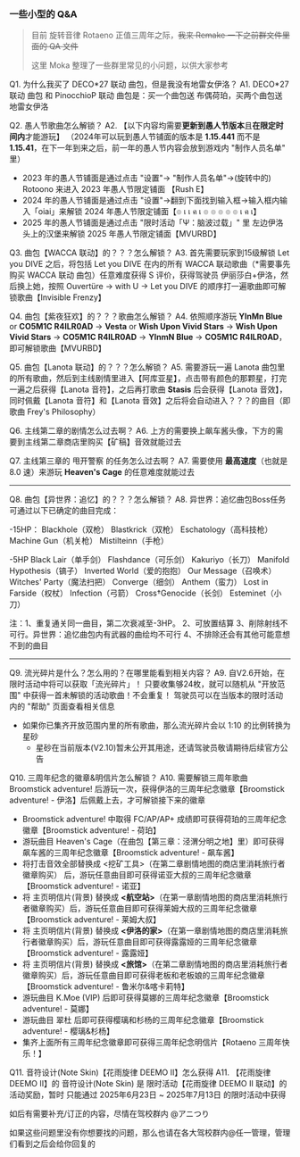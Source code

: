 ### 一些小型的 Q&A

> 目前 旋转音律 Rotaeno 正值三周年之际，~~我来 Remake 一下之前群文件里面的 QA 文件~~
>
> 这里 Moka 整理了一些群里常见的小问题，以供大家参考

Q1. 为什么我买了 DECO\*27 联动 曲包，但是我没有地雷女伊洛？
A1. DECO\*27 联动 曲包 和 PinocchioP 联动 曲包是：买一个曲包送 布偶荷珀，买两个曲包送 地雷女伊洛

Q2. 愚人节歌曲怎么解锁？
A2. 【以下内容均需要**更新到愚人节版本**且**在限定时间内**才能游玩】
	（2024年可以玩到愚人节铺面的版本是 **1.15.441** 而不是 **1.15.41**，在下一年到来之后，前一年的愚人节内容会放到游戏内 "制作人员名单" 里）

- 2023 年的愚人节铺面是通过点击 "设置"→ "制作人员名单"→(旋转中的) Rotoono 来进入 2023 年愚人节限定铺面 【Rush E】
- 2024 年的愚人节铺面是通过点击 "设置"→翻到下面找到输入框→输入框内输入「oiai」来解锁 2024 年愚人节限定铺面【๏ เ เ ค เ ๏ ๏ ๏ ๏ ๏ เ ค เ】
- 2025 年的愚人节铺面是通过点击 "限时活动「Ψ：脑波过载」" 里 左边伊洛头上的汉堡来解锁 2025 年愚人节限定铺面【MVURBD】

Q3. 曲包【WACCA 联动】的？？？怎么解锁？
A3. 首先需要玩家到15级解锁 Let you DIVE 之后，将包括 Let you DIVE 在内的所有 WACCA 联动歌曲（\*需要事先购买 WACCA 联动 曲包）任意难度获得 S 评价，获得驾驶员 伊丽莎白+伊洛，然后换上她，按照 Ouvertüre → with U → Let you DIVE 的顺序打一遍歌曲即可解锁歌曲【Invisible Frenzy】

Q4. 曲包【紫夜狂欢】的？？？歌曲怎么解锁？
A4. 依照顺序游玩 **YInMn Blue** or **CO5M1C R4ILR0AD** → **Vesta** or **Wish Upon Vivid Stars** → **Wish Upon Vivid Stars** → **CO5M1C R4ILR0AD** → **YInmN Blue** →  **CO5M1C R4ILR0AD**，即可解锁歌曲【MVURBD】

Q5. 曲包【Lanota 联动】的？？？怎么解锁？
A5. 需要游玩一遍 Lanota 曲包里的所有歌曲，然后到主线剧情里进入【阿库亚星】，点击带有颜色的那颗星，打完一遍之后获得【Lanota 音符】，之后再打歌曲 **Stasis** 后会获得【Lanota 音效】，同时佩戴【Lanota 音符】和【Lanota 音效】之后将会自动进入？？？的曲目（即歌曲 Frey's Philosophy）

Q6. 主线第二章的剧情怎么过去啊？
A6. 上方的需要换上飙车酱头像，下方的需要到主线第二章商店里购买【矿稿】音效就能过去

Q7. 主线第三章的 甩开警察 的任务怎么过去啊？
A7. 需要使用 **最高速度**（也就是 8.0 速）来游玩 **Heaven's Cage** 的任意难度就能过去

---

Q8. 曲包【异世界：追忆】的？？？怎么解锁？
A8. 异世界：追忆曲包Boss任务可通过以下已确定的曲目完成：

-15HP：
Blackhole（双枪）
Blastkrick（双枪）
Eschatology（高科技枪）
Machine Gun（机关枪）
Mistilteinn（手枪）

-5HP
Black Lair（单手剑）
Flashdance（可乐剑）
Kakuriyo（长刀）
Manifold Hypothesis（镐子）
Inverted World（爱的抱抱）
Our Message（召唤术）
Witches' Party（魔法扫把）
Converge（细剑）
Anthem（蛮力）
Lost in Farside（权杖）
Infection（弓箭）
Cross†Genocide（长剑）
Esteminet（小刀）

注：1、重复通关同一曲目，第二次衰减至-3HP。
2、可放置结算
3、削除射线不可行。异世界：追忆曲包内有武器的曲绘均不可行
4、不排除还会有其他可能意想不到的曲目

---

Q9. 流光碎片是什么？怎么用的？在哪里能看到相关内容？
A9. 自V2.6开始，在限时活动中将可以获取「流光碎片」！ 只要收集够24枚，就可以随机从 "开放范围" 中获得一首未解锁的活动歌曲！不会重复！
	驾驶员可以在当版本的限时活动内的 "帮助" 页面查看相关信息

 - 如果你已集齐开放范围内里的所有歌曲，那么流光碎片会以 1:10 的比例转换为星砂
   - 星砂在当前版本(V2.10)暂未公开其用途，还请驾驶员敬请期待后续官方公告

Q10. 三周年纪念的徽章&明信片怎么解锁？
A10. 需要解锁三周年歌曲 Broomstick adventure! 后游玩一次，获得伊洛的三周年纪念徽章【Broomstick adventure! - 伊洛】后佩戴上去，才可解锁接下来的徽章

- Broomstick adventure! 中取得 FC/AP/AP+ 成绩即可获得荷珀的三周年纪念徽章【Broomstick adventure! - 荷珀】
- 游玩曲目 Heaven's Cage（在曲包【第三章：泾渭分明之地】里）即可获得飙车酱的三周年纪念徽章【Broomstick adventure! - 飙车酱】
- 将打击音效全部替换成 <挖矿工具>（在第二章剧情地图的商店里消耗旅行者徽章购买） 后，游玩任意曲目即可获得诺亚大叔的三周年纪念徽章【Broomstick adventure! - 诺亚】
- 将 主页明信片(背景) 替换成 **<航空站>**（在第一章剧情地图的商店里消耗旅行者徽章购买）后，游玩任意曲目即可获得莱姆大叔的三周年纪念徽章【Broomstick adventure! - 莱姆大叔】
- 将 主页明信片(背景) 替换成 **<伊洛的家>**（在第一章剧情地图的商店里消耗旅行者徽章购买）后，游玩任意曲目即可获得露露娅的三周年纪念徽章【Broomstick adventure! - 露露娅】
- 将 主页明信片(背景) 替换成 **<旅馆>**（在第二章剧情地图的商店里消耗旅行者徽章购买）后，游玩任意曲目即可获得老板和老板娘的三周年纪念徽章【Broomstick adventure! - 鲁米尔&喀卡莉特】
- 游玩曲目 K.Moe (VIP) 后即可获得莫娜的三周年纪念徽章【Broomstick adventure! - 莫娜】
- 游玩曲目 翠杜 后即可获得樱璃和杉杨的三周年纪念徽章【Broomstick adventure! - 樱璃&杉杨】
- 集齐上面所有三周年纪念徽章即可获得三周年纪念明信片【Rotaeno 三周年快乐！】

Q11. 音符设计(Note Skin)【花雨旋律 DEEMO II】怎么获得
A11. 【花雨旋律 DEEMO II】的 音符设计(Note Skin) 是 限时活动【花雨旋律 DEEMO II 联动】的 活动奖励，暂时 只能通过 2025年6月23日 ~ 2025年7月13日 的限时活动中获得



如后有需要补充/订正的内容，尽情在驾校群内 @アニつり

如果这些问题里没有你想要找的问题，那么也请在各大驾校群内@任一管理，管理们看到之后会给你回复的